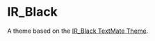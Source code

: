 # IR_Black

A theme based on the [IR_Black TextMate Theme](http://colorsublime.com/theme/IR_Black).
